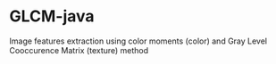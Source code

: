 # GLCM-java

Image features extraction using color moments (color) and Gray Level Cooccurence Matrix (texture) method
